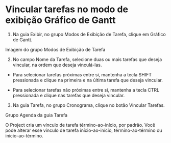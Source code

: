 # Vincular tarefas no modo de exibição Gráfico de Gantt

1. Na guia Exibir, no grupo Modos de Exibição de Tarefa, clique em Gráfico de Gantt.

Imagem do grupo Modos de Exibição de Tarefa

2. No campo Nome da Tarefa, selecione duas ou mais tarefas que deseja vincular, na ordem que deseja vinculá-las.

* Para selecionar tarefas próximas entre si, mantenha a tecla SHIFT pressionada e clique na primeira e na última tarefa que deseja vincular.

* Para selecionar tarefas não próximas entre si, mantenha a tecla CTRL pressionada e clique nas tarefas que deseja vincular.

3. Na guia Tarefa, no grupo Cronograma, clique no botão Vincular Tarefas.

Grupo Agenda da guia Tarefa

O Project cria um vínculo de tarefa término-ao-início, por padrão. Você pode alterar esse vínculo de tarefa início-ao-início, término-ao-término ou início-ao-término.